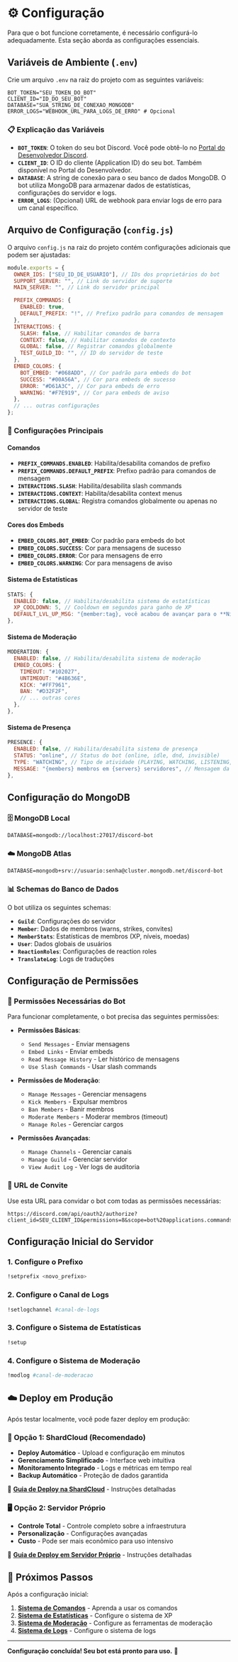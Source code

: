 # ⚙️ Configuração

Para que o bot funcione corretamente, é necessário configurá-lo adequadamente. Esta seção aborda as configurações essenciais.

## Variáveis de Ambiente (`.env`)

Crie um arquivo `.env` na raiz do projeto com as seguintes variáveis:

```env
BOT_TOKEN="SEU_TOKEN_DO_BOT"
CLIENT_ID="ID_DO_SEU_BOT"
DATABASE="SUA_STRING_DE_CONEXAO_MONGODB"
ERROR_LOGS="WEBHOOK_URL_PARA_LOGS_DE_ERRO" # Opcional
```

### 📋 Explicação das Variáveis

*   **`BOT_TOKEN`**: O token do seu bot Discord. Você pode obtê-lo no [Portal do Desenvolvedor Discord](https://discord.com/developers/applications).
*   **`CLIENT_ID`**: O ID do cliente (Application ID) do seu bot. Também disponível no Portal do Desenvolvedor.
*   **`DATABASE`**: A string de conexão para o seu banco de dados MongoDB. O bot utiliza MongoDB para armazenar dados de estatísticas, configurações do servidor e logs.
*   **`ERROR_LOGS`**: (Opcional) URL de webhook para enviar logs de erro para um canal específico.

## Arquivo de Configuração (`config.js`)

O arquivo `config.js` na raiz do projeto contém configurações adicionais que podem ser ajustadas:

```javascript
module.exports = {
  OWNER_IDS: ["SEU_ID_DE_USUARIO"], // IDs dos proprietários do bot
  SUPPORT_SERVER: "", // Link do servidor de suporte
  MAIN_SERVER: "", // Link do servidor principal

  PREFIX_COMMANDS: {
    ENABLED: true,
    DEFAULT_PREFIX: "!", // Prefixo padrão para comandos de mensagem
  },
  INTERACTIONS: {
    SLASH: false, // Habilitar comandos de barra
    CONTEXT: false, // Habilitar comandos de contexto
    GLOBAL: false, // Registrar comandos globalmente
    TEST_GUILD_ID: "", // ID do servidor de teste
  },
  EMBED_COLORS: {
    BOT_EMBED: "#068ADD", // Cor padrão para embeds do bot
    SUCCESS: "#00A56A", // Cor para embeds de sucesso
    ERROR: "#D61A3C", // Cor para embeds de erro
    WARNING: "#F7E919", // Cor para embeds de aviso
  },
  // ... outras configurações
};
```

### 🔧 Configurações Principais

#### Comandos
*   **`PREFIX_COMMANDS.ENABLED`**: Habilita/desabilita comandos de prefixo
*   **`PREFIX_COMMANDS.DEFAULT_PREFIX`**: Prefixo padrão para comandos de mensagem
*   **`INTERACTIONS.SLASH`**: Habilita/desabilita slash commands
*   **`INTERACTIONS.CONTEXT`**: Habilita/desabilita context menus
*   **`INTERACTIONS.GLOBAL`**: Registra comandos globalmente ou apenas no servidor de teste

#### Cores dos Embeds
*   **`EMBED_COLORS.BOT_EMBED`**: Cor padrão para embeds do bot
*   **`EMBED_COLORS.SUCCESS`**: Cor para mensagens de sucesso
*   **`EMBED_COLORS.ERROR`**: Cor para mensagens de erro
*   **`EMBED_COLORS.WARNING`**: Cor para mensagens de aviso

#### Sistema de Estatísticas
```javascript
STATS: {
  ENABLED: false, // Habilita/desabilita sistema de estatísticas
  XP_COOLDOWN: 5, // Cooldown em segundos para ganho de XP
  DEFAULT_LVL_UP_MSG: "{member:tag}, você acabou de avançar para o **Nível {level}**",
},
```

#### Sistema de Moderação
```javascript
MODERATION: {
  ENABLED: false, // Habilita/desabilita sistema de moderação
  EMBED_COLORS: {
    TIMEOUT: "#102027",
    UNTIMEOUT: "#4B636E",
    KICK: "#FF7961",
    BAN: "#D32F2F",
    // ... outras cores
  },
},
```

#### Sistema de Presença
```javascript
PRESENCE: {
  ENABLED: false, // Habilita/desabilita sistema de presença
  STATUS: "online", // Status do bot (online, idle, dnd, invisible)
  TYPE: "WATCHING", // Tipo de atividade (PLAYING, WATCHING, LISTENING, COMPETING)
  MESSAGE: "{members} membros em {servers} servidores", // Mensagem da atividade
},
```

## Configuração do MongoDB

### 🗄️ MongoDB Local
```env
DATABASE=mongodb://localhost:27017/discord-bot
```

### ☁️ MongoDB Atlas
```env
DATABASE=mongodb+srv://usuario:senha@cluster.mongodb.net/discord-bot
```

### 📊 Schemas do Banco de Dados

O bot utiliza os seguintes schemas:

*   **`Guild`**: Configurações do servidor
*   **`Member`**: Dados de membros (warns, strikes, convites)
*   **`MemberStats`**: Estatísticas de membros (XP, níveis, moedas)
*   **`User`**: Dados globais de usuários
*   **`ReactionRoles`**: Configurações de reaction roles
*   **`TranslateLog`**: Logs de traduções

## Configuração de Permissões

### 🔐 Permissões Necessárias do Bot

Para funcionar completamente, o bot precisa das seguintes permissões:

*   **Permissões Básicas**:
    *   `Send Messages` - Enviar mensagens
    *   `Embed Links` - Enviar embeds
    *   `Read Message History` - Ler histórico de mensagens
    *   `Use Slash Commands` - Usar slash commands

*   **Permissões de Moderação**:
    *   `Manage Messages` - Gerenciar mensagens
    *   `Kick Members` - Expulsar membros
    *   `Ban Members` - Banir membros
    *   `Moderate Members` - Moderar membros (timeout)
    *   `Manage Roles` - Gerenciar cargos

*   **Permissões Avançadas**:
    *   `Manage Channels` - Gerenciar canais
    *   `Manage Guild` - Gerenciar servidor
    *   `View Audit Log` - Ver logs de auditoria

### 🎯 URL de Convite

Use esta URL para convidar o bot com todas as permissões necessárias:

```
https://discord.com/api/oauth2/authorize?client_id=SEU_CLIENT_ID&permissions=8&scope=bot%20applications.commands
```

## Configuração Inicial do Servidor

### 1. Configure o Prefixo
```bash
!setprefix <novo_prefixo>
```

### 2. Configure o Canal de Logs
```bash
!setlogchannel #canal-de-logs
```

### 3. Configure o Sistema de Estatísticas
```bash
!setup
```

### 4. Configure o Sistema de Moderação
```bash
!modlog #canal-de-moderacao
```

## ☁️ Deploy em Produção

Após testar localmente, você pode fazer deploy em produção:

### 🚀 Opção 1: ShardCloud (Recomendado)
- **Deploy Automático** - Upload e configuração em minutos
- **Gerenciamento Simplificado** - Interface web intuitiva
- **Monitoramento Integrado** - Logs e métricas em tempo real
- **Backup Automático** - Proteção de dados garantida

📖 **[Guia de Deploy na ShardCloud](09-deploy.md#deploy-na-shardcloud-recomendado)** - Instruções detalhadas

### 🖥️ Opção 2: Servidor Próprio
- **Controle Total** - Controle completo sobre a infraestrutura
- **Personalização** - Configurações avançadas
- **Custo** - Pode ser mais econômico para uso intensivo

📖 **[Guia de Deploy em Servidor Próprio](09-deploy.md#deploy-em-servidor-proprio-avancado)** - Instruções detalhadas

## 🚀 Próximos Passos

Após a configuração inicial:

1. **[Sistema de Comandos](03-sistema-comandos.md)** - Aprenda a usar os comandos
2. **[Sistema de Estatísticas](04-sistema-estatisticas.md)** - Configure o sistema de XP
3. **[Sistema de Moderação](05-sistema-moderacao.md)** - Configure as ferramentas de moderação
4. **[Sistema de Logs](08-sistema-logs.md)** - Configure o sistema de logs

---

**Configuração concluída! Seu bot está pronto para uso.** 🎉
